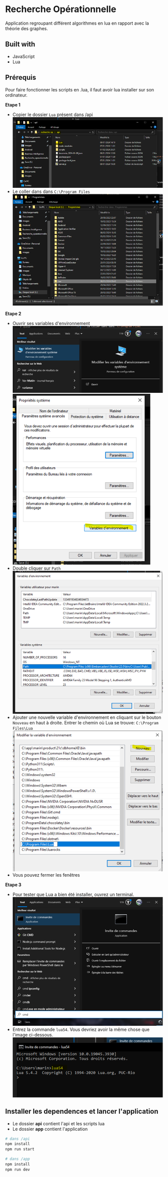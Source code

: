 # Recherche Opérationnelle

Application regroupant différent algorithmes en lua en rapport avec la théorie des graphes.

## Built with
* JavaScript
* Lua

## Prérequis

Pour faire fonctionner les scripts en .lua, il faut avoir lua installer sur son ordinateur.

**Etape 1**
* Copier le dossier `Lua` présent dans /api
![alt text](doc/image-1.png)
* Le coller dans dans `C:\Program Files`
![alt text](doc/image-2.png)

**Etape 2**
* Ouvrir ses variables d'environnement
![alt text](doc/image.png)
![alt text](doc/image-3.png)
* Double cliquer sur `Path`
![alt text](doc/image-4.png)
* Ajouter une nouvelle variable d'environnement en cliquant sur le bouton `Nouveau` en haut à droite. Entrer le chemin où Lua se trouve: `C:\Program Files\Lua`
![alt text](doc/image-5.png)
* Vous pouvez fermer les fenêtres

**Etape 3**
* Pour tester que Lua a bien été installer, ouvrez un terminal.
![alt text](doc/image-6.png)
* Entrez la commande `lua54`. Vous devriez avoir la même chose que l'image ci-dessous.
![alt text](doc/image-7.png)

## Installer les dependences et lancer l'application
* Le dossier **api** contient l'api et les scripts lua
* Le dossier **app** contient l'application
```bash
# dans /api
npm install
npm run start
```
```bash
# dans /app
npm install
npm run dev
```